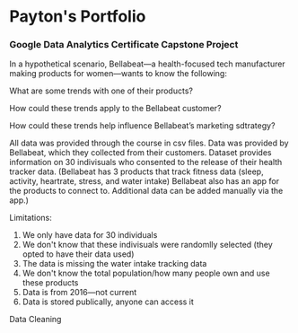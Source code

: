 # Payton's Portfolio

### __Google Data Analytics Certificate Capstone Project__


In a hypothetical scenario, Bellabeat—a health-focused tech manufacturer making products for women—wants to know the following:

What are some trends with one of their products?

How could these trends apply to the Bellabeat customer?

How could these trends help influence Bellabeat’s marketing sdtrategy?


All data was provided through the course in csv files. Data was provided by Bellabeat, which they collected from their customers. Dataset provides information on 30 indivisuals who consented to the release of their health tracker data. (Bellabeat has 3 products that track fitness data (sleep, activity, heartrate, stress, and water intake) Bellabeat also has an app for the products to connect to. Additional data can be added manually via the app.)

Limitations: 

1. We only have data for 30 individuals
2. We don't know that these indivisuals were randomlly selected (they opted to have their data used)
3. The data is missing the water intake tracking data
4. We don't know the total population/how many people own and use these products
5. Data is from 2016—not current
6. Data is stored publically, anyone can access it

Data Cleaning 

